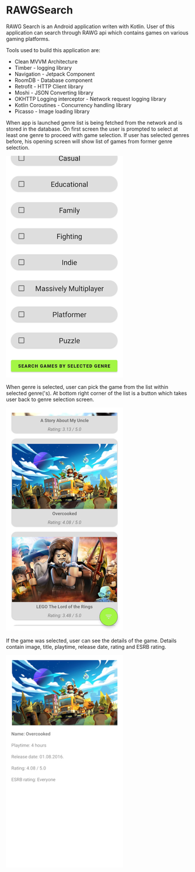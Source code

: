 # RAWGSearch

RAWG Search is an Android application writen with Kotlin. 
User of this application can search through RAWG api which contains games on various gaming platforms.

Tools used to build this application are:
<ul>
  <li>Clean MVVM Architecture</li>
  <li>Timber - logging library</li>
  <li>Navigation - Jetpack Component</li>
  <li>RoomDB - Database component</li>
  <li>Retrofit - HTTP Client library</li>
  <li>Moshi - JSON Converting library</li>
  <li>OKHTTP Logging interceptor - Network request logging library</li>
  <li>Kotlin Coroutines - Concurrency handling library</li>
  <li>Picasso - Image loading library</li>
</ul>

When app is launched genre list is being fetched from the network and is stored in the database. On first screen the user is prompted to select at least one genre to proceed with game selection. If user has selected genres before, his opening screen will show list of games from former genre selection.

<img src="images/genre_list_screen.jpg" width="320">

When genre is selected, user can pick the game from the list within selected genre('s). At bottom right corner of the list is a button which takes user back to genre selection screen.

<img src="images/game_list_screen.jpg" width="320">

If the game was selected, user can see the details of the game. Details contain image, title, playtime, release date, rating and ESRB rating.

<img src="images/game_details_screen.jpg" width="320">

